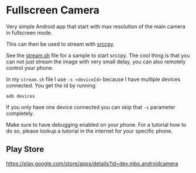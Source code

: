 # Fullscreen Camera

Very simple Android app that start with max resolution of the main camera in fullscreen mode.

This can then be used to stream with [srccpy](https://github.com/Genymobile/scrcpy).

See the [stream.sh](stream.sh) file for a sample to start srccpy. The cool thing is that you can not
just stream the image with very small delay, you can also remotely control your phone.

In my `stream.sh` file I use `-s <deviceId>` because I have multiple devices connected. You get the
id by running

```shell
adb devices
```

If you only have one device connected you can skip that `-s` parameter completely.

Make sure to have debugging enabled on your phone. For a tutorial how to do so, please lookup a
tutorial in the internet for your specific phone.

## Play Store

https://play.google.com/store/apps/details?id=dev.mbo.androidcamera
